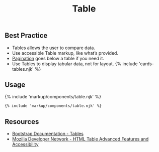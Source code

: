 ﻿---
title: Table
summary: Tables allow users to compare and review large amounts of data.
tags: components
layout: guide
eleventyNavigation:
  key: Table
  parent: Components
  order: 300
  excerpt: Tables allow users to compare and review large amounts of data.
  img: /img/illustrations/illus-table.svg
---

## Best Practice

- Tables allows the user to compare data.
- Use accessible Table markup, like what’s provided.
- [Pagination](/components/pagination) goes below a table if you need it.
- Use Tables to display tabular data, not for layout.
{% include 'cards-tables.njk' %}

## Usage

{% include 'markup/components/table.njk' %}

``` html
{% include 'markup/components/table.njk' %}
```

## Resources
* <a href="https://getbootstrap.com/docs/4.5/content/tables/" target="_blank">Bootstrap Documentation - Tables</a>
* <a href="https://developer.mozilla.org/en-US/docs/Learn/HTML/Tables/Advanced" target="_blank">Mozilla Developer Network - HTML Table Advanced Features and Accessibility</a>
